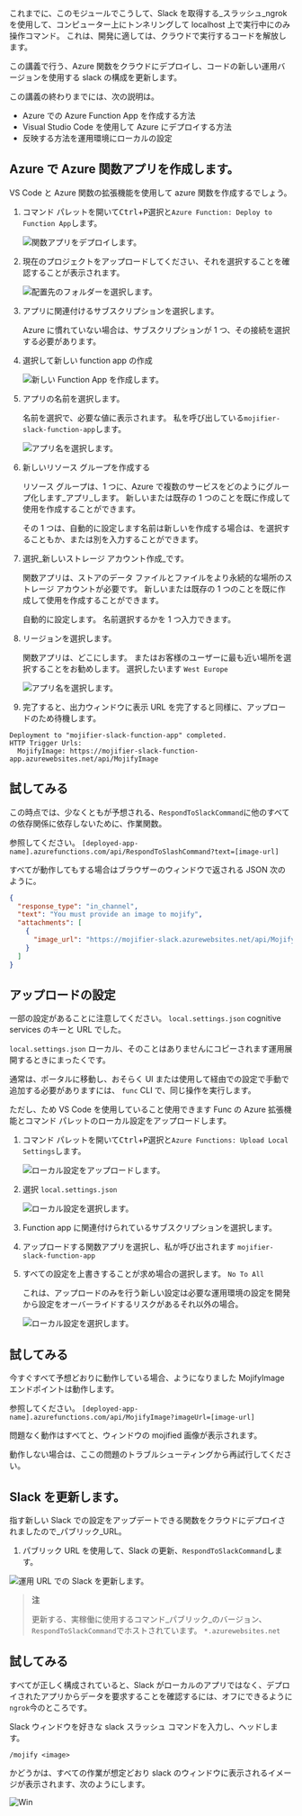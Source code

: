 これまでに、このモジュールでこうして、Slack を取得する_スラッシュ_ngrok を使用して、コンピューター上にトンネリングして localhost 上で実行中にのみ操作コマンド。 これは、開発に適しては、クラウドで実行するコードを解放します。

この講義で行う、Azure 関数をクラウドにデプロイし、コードの新しい運用バージョンを使用する slack の構成を更新します。

この講義の終わりまでには、次の説明は。

- Azure での Azure Function App を作成する方法
- Visual Studio Code を使用して Azure にデプロイする方法
- 反映する方法を運用環境にローカルの設定

## <a name="create-an-azure-function-app-on-azure"></a>Azure で Azure 関数アプリを作成します。

VS Code と Azure 関数の拡張機能を使用して azure 関数を作成するでしょう。

1. コマンド パレットを開いて<kbd>Ctrl</kbd>+<kbd>P</kbd>選択と`Azure Function: Deploy to Function App`します。

   ![関数アプリをデプロイします。](/media-drafts/10.deploy-to-function-app.png)

2. 現在のプロジェクトをアップロードしてください、それを選択することを確認することが表示されます。

   ![配置先のフォルダーを選択します。](/media-drafts/10.select-folder-to-deploy.png)

3. アプリに関連付けるサブスクリプションを選択します。

   Azure に慣れていない場合は、サブスクリプションが 1 つ、その接続を選択する必要があります。

4. 選択して新しい function app の作成

   ![新しい Function App を作成します。](/media-drafts/10.create-new-function-app.png)

5. アプリの名前を選択します。

   名前を選択で、必要な値に表示されます。 私を呼び出している`mojifier-slack-function-app`します。

   ![アプリ名を選択します。](/media-drafts/10.choose-app-name.png)

6. 新しいリソース グループを作成する

   リソース グループは、1 つに、Azure で複数のサービスをどのようにグループ化します_アプリ_します。 新しいまたは既存の 1 つのことを既に作成して使用を作成することができます。

   その 1 つは、自動的に設定します名前は新しいを作成する場合は、を選択することもか、または別を入力することができます。

7. 選択_新しいストレージ アカウント作成_です。

   関数アプリは、ストアのデータ ファイルとファイルをより永続的な場所のストレージ アカウントが必要です。 新しいまたは既存の 1 つのことを既に作成して使用を作成することができます。

   自動的に設定します。 名前選択するかを 1 つ入力できます。

8. リージョンを選択します。

   関数アプリは、どこにします。 またはお客様のユーザーに最も近い場所を選択することをお勧めします。 選択したいます `West Europe`

   ![アプリ名を選択します。](/media-drafts/10.select-region.png)

9. 完了すると、出力ウィンドウに表示 URL を完了すると同様に、アップロードのため待機します。

```
Deployment to "mojifier-slack-function-app" completed.
HTTP Trigger Urls:
  MojifyImage: https://mojifier-slack-function-app.azurewebsites.net/api/MojifyImage
```

## <a name="try-it-out"></a>試してみる

この時点では、少なくともが予想される、`RespondToSlackCommand`に他のすべての依存関係に依存しないために、作業関数。

参照してください。 `[deployed-app-name].azurefunctions.com/api/RespondToSlashCommand?text=[image-url]`

すべてが動作してもする場合はブラウザーのウィンドウで返される JSON 次のように。

```json
{
  "response_type": "in_channel",
  "text": "You must provide an image to mojify",
  "attachments": [
    {
      "image_url": "https://mojifier-slack.azurewebsites.net/api/MojifyImage?imageUrl=undefined"
    }
  ]
}
```

## <a name="upload-settings"></a>アップロードの設定

一部の設定があることに注意してください。 `local.settings.json` cognitive services のキーと URL でした。

`local.settings.json` ローカル、そのことはありませんにコピーされます運用展開するときにまったくです。

通常は、ポータルに移動し、おそらく UI または使用して経由での設定で手動で追加する必要がありますには、 `func` CLI で、同じ操作を実行します。

ただし、ため VS Code を使用していること使用できます Func の Azure 拡張機能とコマンド パレットのローカル設定をアップロードします。

1.  コマンド パレットを開いて<kbd>Ctrl</kbd>+<kbd>P</kbd>選択と`Azure Functions: Upload Local Settings`します。

    ![ローカル設定をアップロードします。](/media-drafts/10.upload-local-settings.png)

2.  選択 `local.settings.json`

    ![ローカル設定を選択します。](/media-drafts/10.choose-localsettings.png)

3.  Function app に関連付けられているサブスクリプションを選択します。

4.  アップロードする関数アプリを選択し、私が呼び出されます `mojifier-slack-function-app`

5.  すべての設定を上書きすることが求め場合の選択します。 `No To All`

    これは、アップロードのみを行う新しい設定は必要な運用環境の設定を開発から設定をオーバーライドするリスクがあるそれ以外の場合。

    ![ローカル設定を選択します。](/media-drafts/10.choose-no-to-all.png)

## <a name="try-it-out"></a>試してみる

今すぐすべて予想どおりに動作している場合、ようになりました MojifyImage エンドポイントは動作します。

参照してください。 `[deployed-app-name].azurefunctions.com/api/MojifyImage?imageUrl=[image-url]`

問題なく動作はすべてと、ウィンドウの mojified 画像が表示されます。

動作しない場合は、ここの問題のトラブルシューティングから再試行してください。

## <a name="update-slack"></a>Slack を更新します。

指す新しい Slack での設定をアップデートできる関数をクラウドにデプロイされましたので_パブリック_URL。

1. パブリック URL を使用して、Slack の更新、`RespondToSlackCommand`します。

![運用 URL での Slack を更新します。](/media-drafts/10.deploy-update-url.png)

> **注**
>
> 更新する、実稼働に使用するコマンド_パブリック_のバージョン、`RespondToSlackCommand`でホストされています。 `*.azurewebsites.net`

## <a name="try-it-out"></a>試してみる

すべてが正しく構成されていると、Slack がローカルのアプリではなく、デプロイされたアプリからデータを要求することを確認するには、オフにできるように`ngrok`今のところです。

Slack ウィンドウを好きな slack スラッシュ コマンドを入力し、ヘッドします。

`/mojify <image>`

かどうかは、すべての作業が想定どおり slack のウィンドウに表示されるイメージが表示されます、次のようにします。

![Win](/media-drafts/10.publish-success.png)
